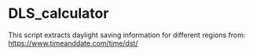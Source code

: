 # DLS_calculator
This script extracts daylight saving information for different regions from: https://www.timeanddate.com/time/dst/
